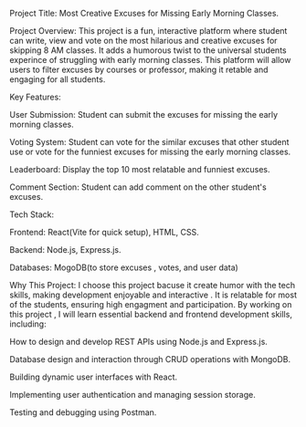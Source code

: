 Project Title: Most Creative Excuses for Missing Early Morning Classes.

Project Overview: This project is a fun, interactive platform where student can write, view and vote on the most hilarious and creative excuses for skipping 8 AM classes. It adds a humorous twist to the universal students experince of struggling with early morning classes. This platform will allow users to filter excuses by courses or professor, making it retable and engaging for all students.

Key Features:

User Submission: Student can submit the excuses for missing the early morning classes.

Voting System: Student can vote for the similar excuses that other student use or vote for the funniest excuses for missing the early morning classes.

Leaderboard: Display the top 10 most relatable and funniest excuses.

Comment Section: Student can add comment on the other student's excuses.

Tech Stack:

Frontend: React(Vite for quick setup), HTML, CSS.

Backend: Node.js, Express.js.

Databases: MogoDB(to store excuses , votes, and user data)

Why This Project: I choose this project bacuse it create humor with the tech skills, making development enjoyable and interactive . It is relatable for most of the students, ensuring high engagment and participation. By working on this project , I will learn essential backend and frontend development skills, including:

How to design and develop REST APIs using Node.js and Express.js.

Database design and interaction through CRUD operations with MongoDB.

Building dynamic user interfaces with React.

Implementing user authentication and managing session storage.

Testing and debugging using Postman.